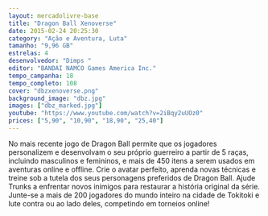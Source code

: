 ```yaml
---
layout: mercadolivre-base
title: "Dragon Ball Xenoverse"
date: 2015-02-24 20:25:30
category: "Ação e Aventura, Luta"
tamanho: "9,96 GB"
estrelas: 4
desenvolvedor: "Dimps "
editor: "BANDAI NAMCO Games America Inc."
tempo_campanha: 18
tempo_completo: 108
cover: "dbzxenoverse.png"
background_image: "dbz.jpg"
images: ["dbz_marked.jpg"]
youtube: "https://www.youtube.com/watch?v=2iBqy2uUOz0"
prices: ["5,90", "10,90", "18,90", "25,40"]
---
```


No mais recente jogo de Dragon Ball permite que os jogadores personalizem e desenvolvam o seu próprio guerreiro a partir de 5 raças, incluindo masculinos e femininos, e mais de 450 itens a serem usados em aventuras online e offline. Crie o avatar perfeito, aprenda novas técnicas e treine sob a tutela dos seus personagens preferidos de Dragon Ball. Ajude Trunks a enfrentar novos inimigos para restaurar a história original da série. Junte-se a mais de 200 jogadores do mundo inteiro na cidade de Tokitoki e lute contra ou ao lado deles, competindo em torneios online!
